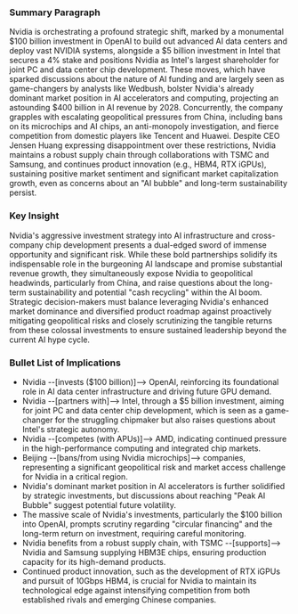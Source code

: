### Summary Paragraph
Nvidia is orchestrating a profound strategic shift, marked by a monumental $100 billion investment in OpenAI to build out advanced AI data centers and deploy vast NVIDIA systems, alongside a $5 billion investment in Intel that secures a 4% stake and positions Nvidia as Intel's largest shareholder for joint PC and data center chip development. These moves, which have sparked discussions about the nature of AI funding and are largely seen as game-changers by analysts like Wedbush, bolster Nvidia's already dominant market position in AI accelerators and computing, projecting an astounding $400 billion in AI revenue by 2028. Concurrently, the company grapples with escalating geopolitical pressures from China, including bans on its microchips and AI chips, an anti-monopoly investigation, and fierce competition from domestic players like Tencent and Huawei. Despite CEO Jensen Huang expressing disappointment over these restrictions, Nvidia maintains a robust supply chain through collaborations with TSMC and Samsung, and continues product innovation (e.g., HBM4, RTX iGPUs), sustaining positive market sentiment and significant market capitalization growth, even as concerns about an "AI bubble" and long-term sustainability persist.

### Key Insight
Nvidia's aggressive investment strategy into AI infrastructure and cross-company chip development presents a dual-edged sword of immense opportunity and significant risk. While these bold partnerships solidify its indispensable role in the burgeoning AI landscape and promise substantial revenue growth, they simultaneously expose Nvidia to geopolitical headwinds, particularly from China, and raise questions about the long-term sustainability and potential "cash recycling" within the AI boom. Strategic decision-makers must balance leveraging Nvidia's enhanced market dominance and diversified product roadmap against proactively mitigating geopolitical risks and closely scrutinizing the tangible returns from these colossal investments to ensure sustained leadership beyond the current AI hype cycle.

### Bullet List of Implications
*   Nvidia --[invests ($100 billion)]--> OpenAI, reinforcing its foundational role in AI data center infrastructure and driving future GPU demand.
*   Nvidia --[partners with]--> Intel, through a $5 billion investment, aiming for joint PC and data center chip development, which is seen as a game-changer for the struggling chipmaker but also raises questions about Intel's strategic autonomy.
*   Nvidia --[competes (with APUs)]--> AMD, indicating continued pressure in the high-performance computing and integrated chip markets.
*   Beijing --[bans/from using Nvidia microchips]--> companies, representing a significant geopolitical risk and market access challenge for Nvidia in a critical region.
*   Nvidia's dominant market position in AI accelerators is further solidified by strategic investments, but discussions about reaching "Peak AI Bubble" suggest potential future volatility.
*   The massive scale of Nvidia's investments, particularly the $100 billion into OpenAI, prompts scrutiny regarding "circular financing" and the long-term return on investment, requiring careful monitoring.
*   Nvidia benefits from a robust supply chain, with TSMC --[supports]--> Nvidia and Samsung supplying HBM3E chips, ensuring production capacity for its high-demand products.
*   Continued product innovation, such as the development of RTX iGPUs and pursuit of 10Gbps HBM4, is crucial for Nvidia to maintain its technological edge against intensifying competition from both established rivals and emerging Chinese companies.
